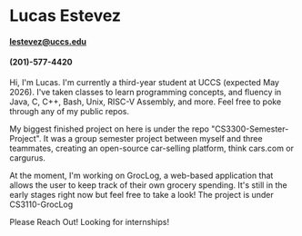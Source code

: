# Lucas Estevez
#### lestevez@uccs.edu
#### (201)-577-4420

Hi, I'm Lucas. I'm currently a third-year student at UCCS (expected May 2026). I've taken classes to learn programming concepts, and fluency in Java, C, C++, Bash, Unix, RISC-V Assembly, and more.
Feel free to poke through any of my public repos.

My biggest finished project on here is under the repo "CS3300-Semester-Project". It was a group semester project between myself and three teammates, creating an open-source car-selling platform, think cars.com or cargurus.

At the moment, I'm working on GrocLog, a web-based application that allows the user to keep track of their own grocery spending. It's still in the early stages right now but feel free to take a look! The project is under CS3110-GrocLog

Please Reach Out! Looking for internships!

